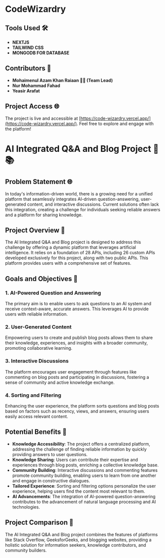 # CodeWizardry

## Tools Used 🛠️

- **NEXTJS**
- **TAILWIND CSS**
- **MONGODB FOR DATABASE**

## Contributors 👥

- **Mohaimenul Azam Khan Raiaan 🧑‍💼 (Team Lead)**
- **Nur Mohammad Fahad**
- **Yeasir Arafat**

## Project Access 🌐

The project is live and accessible at [https://code-wizardry.vercel.app/](https://code-wizardry.vercel.app/). Feel free to explore and engage with the platform!

# AI Integrated Q&A and Blog Project 🤖📚

## Problem Statement 🌐

In today's information-driven world, there is a growing need for a unified platform that seamlessly integrates AI-driven question-answering, user-generated content, and interactive discussions. Current solutions often lack this integration, creating a challenge for individuals seeking reliable answers and a platform for sharing knowledge.

## Project Overview 🚀

The AI Integrated Q&A and Blog project is designed to address this challenge by offering a dynamic platform that leverages artificial intelligence. It relies on a foundation of 28 APIs, including 26 custom APIs developed exclusively for this project, along with two public APIs. This platform provides users with a comprehensive set of features.

## Goals and Objectives 🎯

### 1. AI-Powered Question and Answering
The primary aim is to enable users to ask questions to an AI system and receive context-aware, accurate answers. This leverages AI to provide users with reliable information.

### 2. User-Generated Content
Empowering users to create and publish blog posts allows them to share their knowledge, experiences, and insights with a broader community, promoting collaborative learning.

### 3. Interactive Discussions
The platform encourages user engagement through features like commenting on blog posts and participating in discussions, fostering a sense of community and active knowledge exchange.

### 4. Sorting and Filtering
Enhancing the user experience, the platform sorts questions and blog posts based on factors such as recency, views, and answers, ensuring users easily access relevant content.

## Potential Benefits 🌟

- **Knowledge Accessibility**: The project offers a centralized platform, addressing the challenge of finding reliable information by quickly providing answers to user questions.
- **Knowledge Sharing**: Users can contribute their expertise and experiences through blog posts, enriching a collective knowledge base.
- **Community Building**: Interactive discussions and commenting features promote community building, enabling users to learn from one another and engage in constructive dialogues.
- **Tailored Experience**: Sorting and filtering options personalize the user experience, helping users find the content most relevant to them.
- **AI Advancements**: The integration of AI-powered question-answering contributes to the advancement of natural language processing and AI technologies.

## Project Comparison 🔄

The AI Integrated Q&A and Blog project combines the features of platforms like Stack Overflow, GeeksforGeeks, and blogging websites, providing a holistic solution for information seekers, knowledge contributors, and community builders.







